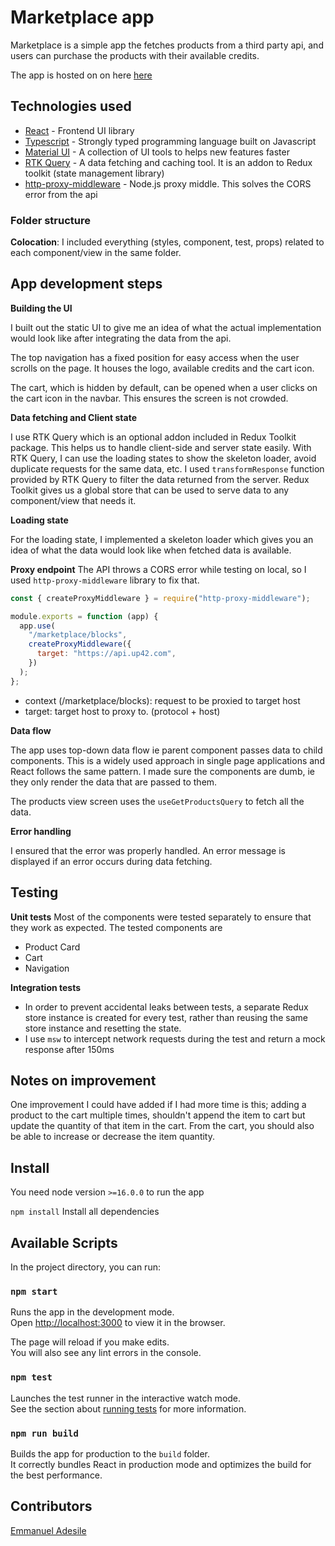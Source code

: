 # Marketplace app

Marketplace is a simple app the fetches products from a third party api, and users can purchase the products with their available credits.

The app is hosted on on here [here](https://up42-marketplace.netlify.app)

## Technologies used

- [React](https://reactjs.org/) - Frontend UI library
- [Typescript](https://www.typescriptlang.org/) - Strongly typed programming language built on Javascript
- [Material UI](https://mui.com/material-ui) - A collection of UI tools to helps new features faster
- [RTK Query](https://redux-toolkit.js.org/tutorials/rtk-query) - A data fetching and caching tool. It is an addon to Redux toolkit (state management library)
- [http-proxy-middleware](https://github.com/chimurai/http-proxy-middleware) - Node.js proxy middle. This solves the CORS error from the api

### Folder structure

**Colocation**: I included everything (styles, component, test, props) related to each component/view in the same folder.

## App development steps

**Building the UI**

I built out the static UI to give me an idea of what the actual implementation would look like after integrating the data from the api.

The top navigation has a fixed position for easy access when the user scrolls on the page. It houses the logo, available credits and the cart icon.

The cart, which is hidden by default, can be opened when a user clicks on the cart icon in the navbar. This ensures the screen is not crowded.

**Data fetching and Client state**

I use RTK Query which is an optional addon included in Redux Toolkit package. This helps us to handle client-side and server state easily. With RTK Query, I can use the loading states to show the skeleton loader, avoid duplicate requests for the same data, etc. I used `transformResponse` function provided by RTK Query to filter the data returned from the server.
Redux Toolkit gives us a global store that can be used to serve data to any component/view that needs it.

**Loading state**

For the loading state, I implemented a skeleton loader which gives you an idea of what the data would look like when fetched data is available.

**Proxy endpoint**
The API throws a CORS error while testing on local, so I used `http-proxy-middleware` library to fix that.

```js
const { createProxyMiddleware } = require("http-proxy-middleware");

module.exports = function (app) {
  app.use(
    "/marketplace/blocks",
    createProxyMiddleware({
      target: "https://api.up42.com",
    })
  );
};
```
- context (/marketplace/blocks): request to be proxied to target host
- target: target host to proxy to. (protocol + host)

**Data flow**

The app uses top-down data flow ie parent component passes data to child components. This is a widely used approach in single page applications and React follows the same pattern.
I made sure the components are dumb, ie they only render the data that are passed to them.

The products view screen uses the `useGetProductsQuery` to fetch all the data.

**Error handling**

I ensured that the error was properly handled. An error message is displayed if an error occurs during data fetching.

## Testing

**Unit tests**
Most of the components were tested separately to ensure that they work as expected. The tested components are

- Product Card
- Cart
- Navigation

**Integration tests**

- In order to prevent accidental leaks between tests, a separate Redux store instance is created for every test, rather than reusing the same store instance and resetting the state.
- I use `msw` to intercept network requests during the test and return a mock response after 150ms

## Notes on improvement

One improvement I could have added if I had more time is this; adding a product to the cart multiple times, shouldn't append the item to cart but update the quantity of that item in the cart. From the cart, you should also be able to increase or decrease the item quantity.

## Install

You need node version `>=16.0.0` to run the app

`npm install`
Install all dependencies

## Available Scripts

In the project directory, you can run:

### `npm start`

Runs the app in the development mode.\
Open [http://localhost:3000](http://localhost:3000) to view it in the browser.

The page will reload if you make edits.\
You will also see any lint errors in the console.

### `npm test`

Launches the test runner in the interactive watch mode.\
See the section about [running tests](https://facebook.github.io/create-react-app/docs/running-tests) for more information.

### `npm run build`

Builds the app for production to the `build` folder.\
It correctly bundles React in production mode and optimizes the build for the best performance.

## Contributors

[Emmanuel Adesile](https://github.com/emmaadesile)
